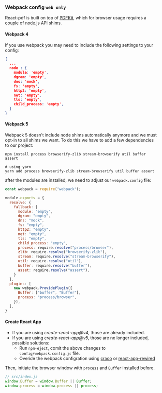 ### Webpack config `web only`

React-pdf is built on top of [PDFKit](http://pdfkit.org/), which for browser usage requires a couple of node.js API shims.

#### Webpack 4

If you use webpack you may need to include the following settings to your config:

```json
{
  ...
  node : {
    module: 'empty',
    dgram: 'empty',
    dns: 'mock',
    fs: 'empty',
    http2: 'empty',
    net: 'empty',
    tls: 'empty',
    child_process: 'empty',
  }
}
```

#### Webpack 5

Webpack 5 doesn't include node shims automatically anymore and we must
opt-in to all shims we want. To do this we have to add a few
dependencies to our project:

```shell
npm install process browserify-zlib stream-browserify util buffer assert

# using yarn
yarn add process browserify-zlib stream-browserify util buffer assert
```

after the modules are installed, we need to adjust our `webpack.config` file:

```js
const webpack = require("webpack");

module.exports = {
  resolve: {
    fallback: {
      module: "empty",
      dgram: "empty",
      dns: "mock",
      fs: "empty",
      http2: "empty",
      net: "empty",
      tls: "empty",
      child_process: "empty",
      process: require.resolve("process/browser"),
      zlib: require.resolve("browserify-zlib"),
      stream: require.resolve("stream-browserify"),
      util: require.resolve("util"),
      buffer: require.resolve("buffer"),
      asset: require.resolve("assert"),
    }
  },
  plugins: [
    new webpack.ProvidePlugin({
      Buffer: ["buffer", "Buffer"],
      process: "process/browser",
    }),
  ],
}
```

#### Create React App

- If you are using _create-react-app@v4_, those are already included.
- If you are using _create-react-app@v5_, those are no longer included, possible solutions:
  - Run `npm-eject`, comit the above changes to `config/webpack.config.js` file.
  - Overide the webpack configration using [craco](https://github.com/gsoft-inc/craco) or [react-app-rewired](https://github.com/timarney/react-app-rewired)

Then, initiate the browser window with `process` and `Buffer` installed before.
```js
// src/index.js
window.Buffer = window.Buffer || Buffer;
window.process = window.process || process;
```

